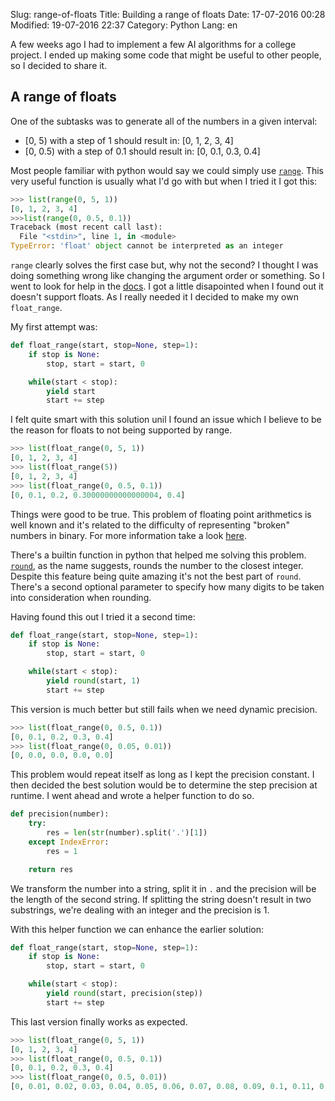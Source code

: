 Slug: range-of-floats
Title: Building a range of floats
Date: 17-07-2016 00:28
Modified: 19-07-2016 22:37
Category: Python
Lang: en

A few weeks ago I had to implement a few AI algorithms for a college project. I
ended up making some code that might be useful to other people, so I decided to
share it.

## A range of floats
One of the subtasks was to generate all of the numbers in a given interval:
 * [0, 5) with a step of 1 should result in: [0, 1, 2, 3, 4]
 * [0, 0.5) with a step of 0.1 should result in: [0, 0.1, 0.3, 0.4]

Most people familiar with python would say we could simply use
[`range`](https://docs.python.org/3/library/functions.html?highlight=range#func-range).
This very useful function is usually what I'd go with but when I tried it I got this:
```python
>>> list(range(0, 5, 1))
[0, 1, 2, 3, 4]
>>>list(range(0, 0.5, 0.1))
Traceback (most recent call last):
  File "<stdin>", line 1, in <module>
TypeError: 'float' object cannot be interpreted as an integer
```

`range` clearly solves the first case but, why not the second? I thought I was
doing something wrong like changing the argument order or something. So I went to
look for help in the [docs](https://docs.python.org/3/library/stdtypes.html?highlight=range#range).
I got a little disapointed when I found out it doesn't support floats. As I really
needed it I decided to make my own `float_range`.

My first attempt was:
```python
def float_range(start, stop=None, step=1):
    if stop is None:
        stop, start = start, 0

    while(start < stop):
        yield start
        start += step
```
I felt quite smart with this solution unil I found an issue which I believe to be
the reason for floats to not being supported by range.
```python
>>> list(float_range(0, 5, 1))
[0, 1, 2, 3, 4]
>>> list(float_range(5))
[0, 1, 2, 3, 4]
>>> list(float_range(0, 0.5, 0.1))
[0, 0.1, 0.2, 0.30000000000000004, 0.4]
```
Things were good to be true. This problem of floating point arithmetics is well
known and it's related to the difficulty of representing "broken" numbers in
binary. For more information take a look [here](http://stackoverflow.com/a/588014).

There's a builtin function in python that helped me solving this problem.
[`round`](https://docs.python.org/3/library/functions.html?highlight=round#round),
as the name suggests, rounds the number to the closest integer. Despite this
feature being quite amazing it's not the best part of `round`. There's a second
optional parameter to specify how many digits to be taken into consideration when
rounding.

Having found this out I tried it a second time:
```python
def float_range(start, stop=None, step=1):
    if stop is None:
        stop, start = start, 0

    while(start < stop):
        yield round(start, 1)
        start += step
```
This version is much better but still fails when we need dynamic precision.
```python
>>> list(float_range(0, 0.5, 0.1))
[0, 0.1, 0.2, 0.3, 0.4]
>>> list(float_range(0, 0.05, 0.01))
[0, 0.0, 0.0, 0.0, 0.0]
```
This problem would repeat itself as long as I kept the precision constant. I then
decided the best solution would be to determine the step precision at runtime. I
went ahead and wrote a helper function to do so.
```python
def precision(number):
    try:
        res = len(str(number).split('.')[1])
    except IndexError:
        res = 1

    return res
```
We transform the number into a string, split it in `.` and the precision will be
the length of the second string. If splitting the string doesn't result in two
substrings, we're dealing with an integer and the precision is 1.

With this helper function we can enhance the earlier solution:
```python
def float_range(start, stop=None, step=1):
    if stop is None:
        stop, start = start, 0

    while(start < stop):
        yield round(start, precision(step))
        start += step
```
This last version finally works as expected.
```python
>>> list(float_range(0, 5, 1))
[0, 1, 2, 3, 4]
>>> list(float_range(0, 0.5, 0.1))
[0, 0.1, 0.2, 0.3, 0.4]
>>> list(float_range(0, 0.5, 0.01))
[0, 0.01, 0.02, 0.03, 0.04, 0.05, 0.06, 0.07, 0.08, 0.09, 0.1, 0.11, 0.12, 0.13, 0.14, 0.15, 0.16, 0.17, 0.18, 0.19, 0.2, 0.21, 0.22, 0.23, 0.24, 0.25, 0.26, 0.27, 0.28, 0.29, 0.3, 0.31, 0.32, 0.33, 0.34, 0.35, 0.36, 0.37, 0.38, 0.39, 0.4, 0.41, 0.42, 0.43, 0.44, 0.45, 0.46, 0.47, 0.48, 0.49]
```
